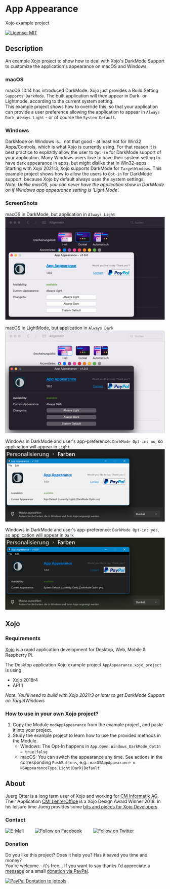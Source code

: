 # App Appearance
Xojo example project

[![License: MIT](https://img.shields.io/badge/License-MIT-green.svg)](LICENSE)

## Description
An example Xojo project to show how to deal with Xojo's DarkMode Support to customize the application's appearance on macOS and Windows.

### macOS
macOS 10.14 has introduced DarkMode. Xojo just provides a Build Setting ```Supports DarkMode```. The built application will then appear in Dark- or Lightmode, according to the current system setting.  
This example project shows how to override this, so that your application can provide a user preference allowing the application to appear in ```Always Dark```, ```Always Light``` - or of course the ```System Default```.

### Windows
DarkMode on Windows is... not that good - at least not for Win32 Apps/Controls, which is what Xojo is currently using. For that reason it is best practice to explizitly allow the user to ```Opt-in``` for DarkMode support of your application. Many Windows users love to have their system setting to have dark appearance in apps, but might dislike that in Win32-apps.  
Starting with Xojo 2021r3, Xojo supports DarkMode for ```TargetWindows```. This example project shows how to allow the users to ```Opt-in``` for DarkMode support, because Xojo by default always uses the system settings.  
*Note: Unlike macOS, you can never have the application show in DarkMode on if Windows app appearance setting is 'Light Mode'.*

### ScreenShots
macOS in DarkMode, but application in ```Always Light```  
![ScreenShot: macOS - Always Light](screenshots/app-appearance_always-light.png?raw=true)

macOS in LightMode, but application in ```Always Dark```  
![ScreenShot: macOS - Always Dark](screenshots/app-appearance_always-dark.png?raw=true)

Windows in DarkMode and user's app-preference: ```DarkMode Opt-in: no```, so application will appear in ```Light```   
![ScreenShot: macOS - Always Light](screenshots/app-appearance_optin-no.png?raw=true)

Windows in DarkMode and user's app-preference: ```DarkMode Opt-in: yes```, so application will appear in ```Dark```   
![ScreenShot: macOS - Always Light](screenshots/app-appearance_optin-yes.png?raw=true)


## Xojo
### Requirements
[Xojo](https://www.xojo.com/) is a rapid application development for Desktop, Web, Mobile & Raspberry Pi.  

The Desktop application Xojo example project ```AppAppearance.xojo_project``` is using:
- Xojo 2018r4
- API 1

*Note: You'll need to build with Xojo 2021r3 or later to get DarkMode Support on TargetWindows*

### How to use in your own Xojo project?
1. Copy the Module ```modAppAppearance``` from the example project, and paste it into your project.
2. Study the example project to learn how to use the provided methods in the Module.
   - Windows: The Opt-In happens in ```App.Open```: ```Windows_DarkMode_OptIn = true|false```
   - macOS: You can switch the appearance any time. See actions in the corresponding ```PushButtons```, e.g.: ```macOSAppAppearance = NSAppearanceType.Light|Dark|Default```

## About
Juerg Otter is a long term user of Xojo and working for [CM Informatik AG](https://cmiag.ch/). Their Application [CMI LehrerOffice](https://cmi-bildung.ch/) is a Xojo Design Award Winner 2018. In his leisure time Juerg provides some [bits and pieces for Xojo Developers](https://www.jo-tools.ch/).

### Contact
[![E-Mail](https://img.shields.io/static/v1?style=social&label=E-Mail&message=xojo@jo-tools.ch)](mailto:xojo@jo-tools.ch)
&emsp;&emsp;
[![Follow on Facebook](https://img.shields.io/static/v1?style=social&logo=facebook&label=Facebook&message=juerg.otter)](https://www.facebook.com/juerg.otter)
&emsp;&emsp;
[![Follow on Twitter](https://img.shields.io/twitter/follow/juergotter?style=social)](https://twitter.com/juergotter)

### Donation
Do you like this project? Does it help you? Has it saved you time and money?  
You're welcome - it's free... If you want to say thanks I'd appreciate a [message](mailto:xojo@jo-tools.ch) or a small [donation via PayPal](https://paypal.me/jotools).  

[![PayPal Dontation to jotools](https://img.shields.io/static/v1?style=social&logo=paypal&label=PayPal&message=jotools)](https://paypal.me/jotools)
